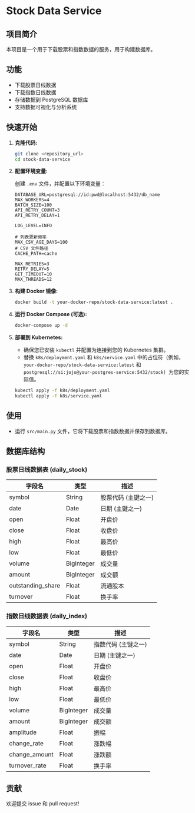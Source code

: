 # Stock Data Service

## 项目简介

本项目是一个用于下载股票和指数数据的服务，用于构建数据库。

## 功能

*   下载股票日线数据
*   下载指数日线数据
*   存储数据到 PostgreSQL 数据库
*   支持数据可视化与分析系统

## 快速开始

1.  **克隆代码:**

    ```bash
    git clone <repository_url>
    cd stock-data-service
    ```

2.  **配置环境变量:**

    创建 `.env` 文件，并配置以下环境变量：

    ```
    DATABASE_URL=postgresql://id:pwd@localhost:5432/db_name
    MAX_WORKERS=4
    BATCH_SIZE=100
    API_RETRY_COUNT=3
    API_RETRY_DELAY=1

    LOG_LEVEL=INFO

    # 列表更新频率
    MAX_CSV_AGE_DAYS=100
    # CSV 文件路径
    CACHE_PATH=cache

    MAX_RETRIES=3
    RETRY_DELAY=5
    GET_TIMEOUT=10
    MAX_THREADS=12
    ```

3.  **构建 Docker 镜像:**

    ```bash
    docker build -t your-docker-repo/stock-data-service:latest .
    ```

4.  **运行 Docker Compose (可选):**

    ```bash
    docker-compose up -d
    ```

5.  **部署到 Kubernetes:**

    *   确保您已安装 `kubectl` 并配置为连接到您的 Kubernetes 集群。
    *   替换 `k8s/deployment.yaml` 和 `k8s/service.yaml` 中的占位符（例如，`your-docker-repo/stock-data-service:latest` 和 `postgresql://si:jojo@your-postgres-service:5432/stock`）为您的实际值。

    ```bash
    kubectl apply -f k8s/deployment.yaml
    kubectl apply -f k8s/service.yaml
    ```

## 使用

*   运行 `src/main.py` 文件，它将下载股票和指数数据并保存到数据库。

## 数据库结构

### 股票日线数据表 (daily_stock)

| 字段名 | 类型 | 描述 |
| --- | --- | --- |
| symbol | String | 股票代码 (主键之一) |
| date | Date | 日期 (主键之一) |
| open | Float | 开盘价 |
| close | Float | 收盘价 |
| high | Float | 最高价 |
| low | Float | 最低价 |
| volume | BigInteger | 成交量 |
| amount | BigInteger | 成交额 |
| outstanding_share | Float | 流通股本 |
| turnover | Float | 换手率 |

### 指数日线数据表 (daily_index)

| 字段名 | 类型 | 描述 |
| --- | --- | --- |
| symbol | String | 指数代码 (主键之一) |
| date | Date | 日期 (主键之一) |
| open | Float | 开盘价 |
| close | Float | 收盘价 |
| high | Float | 最高价 |
| low | Float | 最低价 |
| volume | BigInteger | 成交量 |
| amount | BigInteger | 成交额 |
| amplitude | Float | 振幅 |
| change_rate | Float | 涨跌幅 |
| change_amount | Float | 涨跌额 |
| turnover_rate | Float | 换手率 |

## 贡献

欢迎提交 issue 和 pull request!